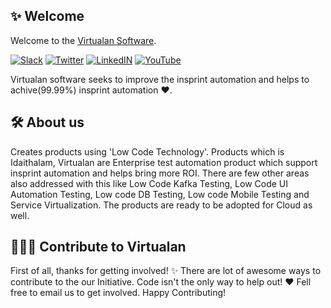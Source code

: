 ## ✨ Welcome
Welcome to the [Virtualan Software](https://www.virtualansoftware.com/). 

[![Slack](https://img.shields.io/badge/Slack-virtualan--software.slack.com-yellowgreen)](https://virtualan-software.slack.com)
[![Twitter](https://img.shields.io/badge/Twitter-@virtualns-blue)](https://twitter.com/virtualans)
[![LinkedIN](https://img.shields.io/badge/LinkedIn-@virtualan-software.svg)](https://www.linkedin.com/company/virtualan-software)
[![YouTube](https://img.shields.io/badge/YouTube-@virtualan-red.svg)](https://www.youtube.com/channel/UCny1F1GiYoo2pARDaSDIzYw/featured)

Virtualan software seeks to improve the insprint automation and helps to achive(99.99%) insprint automation ❤️.

## 🛠️ About us
Creates products using 'Low Code Technology'. Products which is Idaithalam, Virtualan are Enterprise test automation product which support insprint automation and helps bring more ROI. There are few other areas also addressed with this like Low Code Kafka Testing, Low Code UI Automation Testing, Low code DB Testing, Low code Mobile Testing and Service Virtualization. The products are ready to be adopted for Cloud as well.

## 👩🏽‍💻 Contribute to Virtualan
First of all, thanks for getting involved! ✨ There are lot of awesome ways to contribute to the our Initiative. Code isn't the only way to help out! ❤️  Fell free to email us to get involved. Happy Contributing!  
